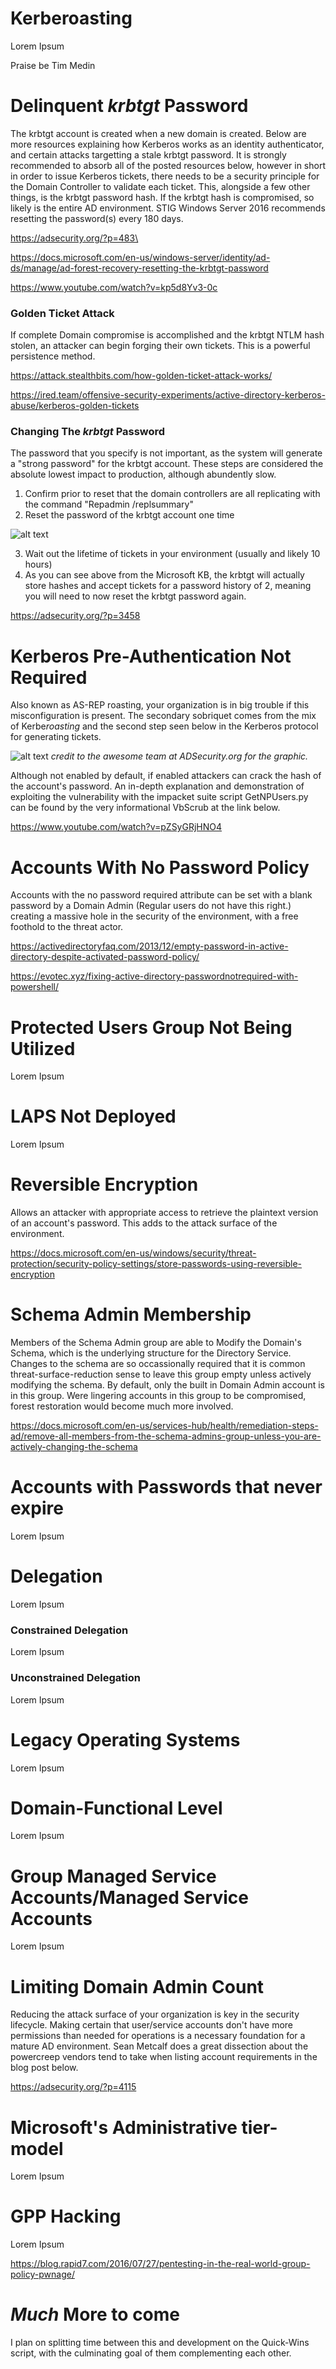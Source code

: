 # Kerberoasting 
Lorem Ipsum

Praise be Tim Medin

# Delinquent *krbtgt* Password

The krbtgt account is created when a new domain is created. Below are more resources explaining how Kerberos works as an identity authenticator, and certain attacks targetting a stale krbtgt password. It is strongly recommended to absorb all of the posted resources below, however in short in order to issue Kerberos tickets, there needs to be a security principle for the Domain Controller to validate each ticket. This, alongside a few other things, is the krbtgt password hash.
If the krbtgt hash is compromised, so likely is the entire AD environment. STIG Windows Server 2016 recommends resetting the password(s) every 180 days.

https://adsecurity.org/?p=483\

https://docs.microsoft.com/en-us/windows-server/identity/ad-ds/manage/ad-forest-recovery-resetting-the-krbtgt-password

https://www.youtube.com/watch?v=kp5d8Yv3-0c

### Golden Ticket Attack
If complete Domain compromise is accomplished and the krbtgt NTLM hash stolen, an attacker can begin forging their own tickets. This is a powerful persistence method.

https://attack.stealthbits.com/how-golden-ticket-attack-works/

https://ired.team/offensive-security-experiments/active-directory-kerberos-abuse/kerberos-golden-tickets

### Changing The *krbtgt* Password
The password that you specify is not important, as the system will generate a "strong password" for the krbtgt account. These steps are considered the absolute lowest impact to production, although abundently slow.

1. Confirm prior to reset that the domain controllers are all replicating with the command "Repadmin /replsummary"
2. Reset the password of the krbtgt account one time

![alt text](https://github.com/Jhayes97/PowerShell/blob/master/src/img/krbtgtreset.PNG "Resetting the krbtgt password")

3. Wait out the lifetime of tickets in your environment (usually and likely 10 hours) 
4. As you can see above from the Microsoft KB, the krbtgt will actually store hashes and accept tickets for a password history of 2, meaning you will need to now reset the krbtgt password again.

https://adsecurity.org/?p=3458

# Kerberos Pre-Authentication Not Required

Also known as AS-REP roasting, your organization is in big trouble if this misconfiguration is present. The secondary sobriquet comes from the mix of Kerbe*roasting* and the second step seen below in the Kerberos protocol for generating tickets.
 
![alt text](https://github.com/Jhayes97/PowerShell/blob/master/src/img/Visio-KerberosComms.png "Praise Sean Metcalf")
*credit to the awesome team at ADSecurity.org for the graphic.*

Although not enabled by default, if enabled attackers can crack the hash of the account's password. An in-depth explanation and demonstration of exploiting the vulnerability with the impacket suite script GetNPUsers.py can be found by the very informational VbScrub at the link below.

https://www.youtube.com/watch?v=pZSyGRjHNO4


# Accounts With No Password Policy
Accounts with the no password required attribute can be set with a blank password by a Domain Admin (Regular users do not have this right.) creating a massive hole in the security of the environment, with a free foothold to the threat actor.

https://activedirectoryfaq.com/2013/12/empty-password-in-active-directory-despite-activated-password-policy/

https://evotec.xyz/fixing-active-directory-passwordnotrequired-with-powershell/

# Protected Users Group Not Being Utilized
Lorem Ipsum


# LAPS Not Deployed
Lorem Ipsum

# Reversible Encryption

Allows an attacker with appropriate access to retrieve the plaintext version of an account's password. This adds to the attack surface of the environment. 


https://docs.microsoft.com/en-us/windows/security/threat-protection/security-policy-settings/store-passwords-using-reversible-encryption

# Schema Admin Membership

Members of the Schema Admin group are able to Modify the Domain's Schema, which is the underlying structure for the Directory Service. Changes to the schema are so occassionally required that it is common threat-surface-reduction sense to leave this group empty unless actively modifying the schema. By default, only the built in Domain Admin account is in this group. Were lingering accounts in this group to be compromised, forest restoration would become much more involved.

https://docs.microsoft.com/en-us/services-hub/health/remediation-steps-ad/remove-all-members-from-the-schema-admins-group-unless-you-are-actively-changing-the-schema

# Accounts with Passwords that never expire
Lorem Ipsum

# Delegation
Lorem Ipsum

### Constrained Delegation
Lorem Ipsum

### Unconstrained Delegation
Lorem Ipsum


# Legacy Operating Systems
Lorem Ipsum

# Domain-Functional Level
Lorem Ipsum
# Group Managed Service Accounts/Managed Service Accounts
Lorem Ipsum


# Limiting Domain Admin Count
Reducing the attack surface of your organization is key in the security lifecycle. Making certain that user/service accounts don't have more permissions than needed for operations is a necessary foundation for a mature AD environment. Sean Metcalf does a great dissection about the powercreep vendors tend to take when listing account requirements in the blog post below. 

https://adsecurity.org/?p=4115

# Microsoft's Administrative tier-model
Lorem Ipsum

# GPP Hacking
Lorem Ipsum

https://blog.rapid7.com/2016/07/27/pentesting-in-the-real-world-group-policy-pwnage/

# *Much* More to come

I plan on splitting time between this and development on the Quick-Wins script, with the culminating goal of them complementing each other.
